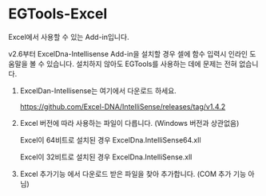 # EGTools-Excel
Excel에서 사용할 수 있는 Add-in입니다.

v2.6부터 ExcelDna-Intellisense Add-in을 설치할 경우 셀에 함수 입력시 인라인 도움말을 볼 수 있습니다.
설치하지 않아도 EGTools를 사용하는 데에 문제는 전혀 없습니다.

1. ExcelDan-Intellisense는 여기에서 다운로드 하세요.

   https://github.com/Excel-DNA/IntelliSense/releases/tag/v1.4.2

2. Excel 버전에 따라 사용하는 파일이 다릅니다. (Windows 버전과 상관없음) 

   Excel이 64비트로 설치된 경우 ExcelDna.IntelliSense64.xll
   
   Excel이 32비트로 설치된 경우 ExcelDna.IntelliSense.xll
   
3. Excel 추가기능 에서 다운로드 받은 파일을 찾아 추가합니다. (COM 추가 기능 아님)
   
   


